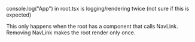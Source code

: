 console.log("App") in root.tsx is logging/rendering twice (not sure if this is expected)

This only happens when the root has a component that calls NavLink. Removing NavLink makes the root render only once.